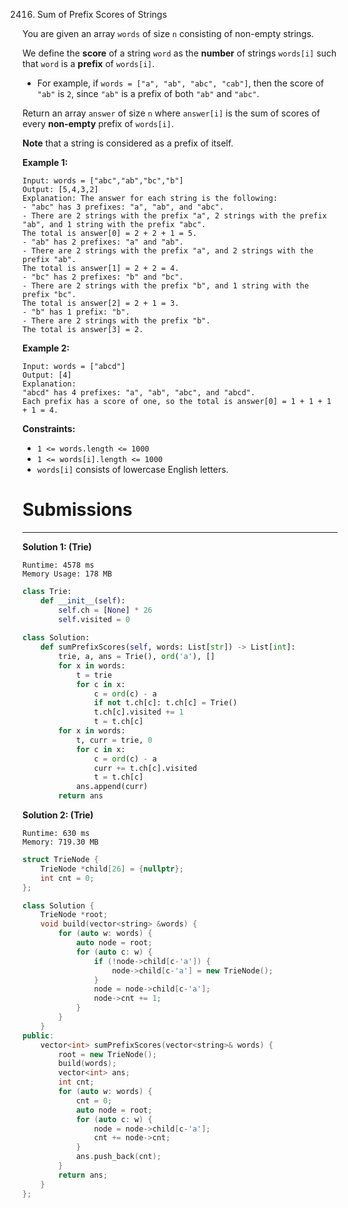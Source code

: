 2416. Sum of Prefix Scores of Strings

You are given an array `words` of size `n` consisting of non-empty strings.

We define the **score** of a string `word` as the **number** of strings `words[i]` such that `word` is a **prefix** of `words[i]`.

* For example, if `words = ["a", "ab", "abc", "cab"]`, then the score of `"ab"` is `2`, since `"ab"` is a prefix of both `"ab"` and `"abc"`.

Return an array `answer` of size `n` where `answer[i]` is the sum of scores of every **non-empty** prefix of `words[i]`.

**Note** that a string is considered as a prefix of itself.

 

**Example 1:**
```
Input: words = ["abc","ab","bc","b"]
Output: [5,4,3,2]
Explanation: The answer for each string is the following:
- "abc" has 3 prefixes: "a", "ab", and "abc".
- There are 2 strings with the prefix "a", 2 strings with the prefix "ab", and 1 string with the prefix "abc".
The total is answer[0] = 2 + 2 + 1 = 5.
- "ab" has 2 prefixes: "a" and "ab".
- There are 2 strings with the prefix "a", and 2 strings with the prefix "ab".
The total is answer[1] = 2 + 2 = 4.
- "bc" has 2 prefixes: "b" and "bc".
- There are 2 strings with the prefix "b", and 1 string with the prefix "bc".
The total is answer[2] = 2 + 1 = 3.
- "b" has 1 prefix: "b".
- There are 2 strings with the prefix "b".
The total is answer[3] = 2.
```

**Example 2:**
```
Input: words = ["abcd"]
Output: [4]
Explanation:
"abcd" has 4 prefixes: "a", "ab", "abc", and "abcd".
Each prefix has a score of one, so the total is answer[0] = 1 + 1 + 1 + 1 = 4.
```

**Constraints:**

* `1 <= words.length <= 1000`
* `1 <= words[i].length <= 1000`
* `words[i]` consists of lowercase English letters.

# Submissions
---
**Solution 1: (Trie)**
```
Runtime: 4578 ms
Memory Usage: 178 MB
```
```python
class Trie:
    def __init__(self):
        self.ch = [None] * 26
        self.visited = 0
        
class Solution:
    def sumPrefixScores(self, words: List[str]) -> List[int]:
        trie, a, ans = Trie(), ord('a'), []
        for x in words:
            t = trie
            for c in x:
                c = ord(c) - a
                if not t.ch[c]: t.ch[c] = Trie()
                t.ch[c].visited += 1
                t = t.ch[c]
        for x in words:
            t, curr = trie, 0
            for c in x:
                c = ord(c) - a
                curr += t.ch[c].visited
                t = t.ch[c]
            ans.append(curr)
        return ans
```

**Solution 2: (Trie)**
```
Runtime: 630 ms
Memory: 719.30 MB
```
```c++
struct TrieNode {
    TrieNode *child[26] = {nullptr};
    int cnt = 0;
};

class Solution {
    TrieNode *root;
    void build(vector<string> &words) {
        for (auto w: words) {
            auto node = root;
            for (auto c: w) {
                if (!node->child[c-'a']) {
                    node->child[c-'a'] = new TrieNode();
                }
                node = node->child[c-'a'];
                node->cnt += 1;
            }
        }
    }
public:
    vector<int> sumPrefixScores(vector<string>& words) {
        root = new TrieNode();
        build(words);
        vector<int> ans;
        int cnt;
        for (auto w: words) {
            cnt = 0;
            auto node = root;
            for (auto c: w) {
                node = node->child[c-'a'];
                cnt += node->cnt;
            }
            ans.push_back(cnt);
        }
        return ans;
    }
};
```
